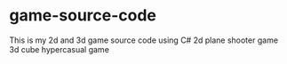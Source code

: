 # game-source-code
This is my 2d and 3d game source code using C#
2d plane shooter game
3d cube hypercasual game
